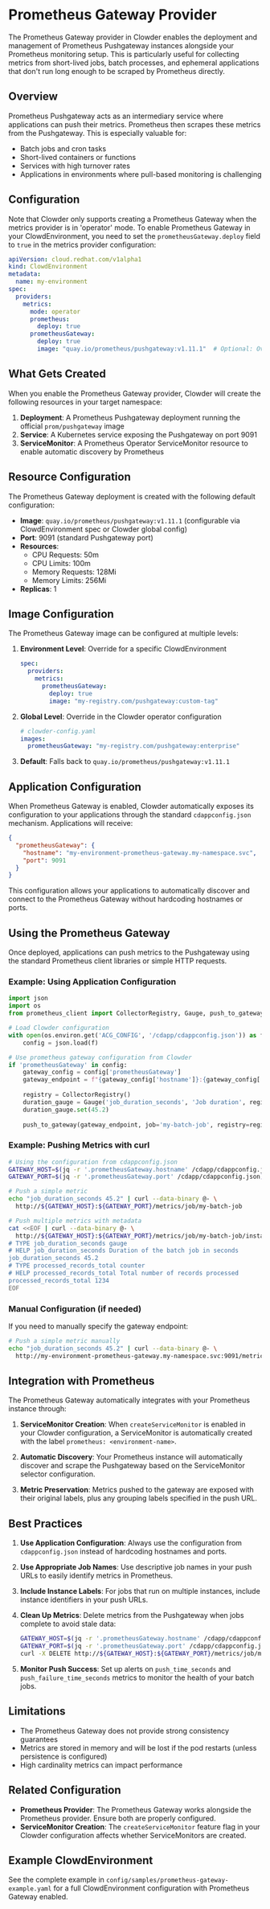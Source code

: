 # Prometheus Gateway Provider

The Prometheus Gateway provider in Clowder enables the deployment and management of Prometheus Pushgateway instances alongside your Prometheus monitoring setup. This is particularly useful for collecting metrics from short-lived jobs, batch processes, and ephemeral applications that don't run long enough to be scraped by Prometheus directly.

## Overview

Prometheus Pushgateway acts as an intermediary service where applications can push their metrics. Prometheus then scrapes these metrics from the Pushgateway. This is especially valuable for:

- Batch jobs and cron tasks
- Short-lived containers or functions
- Services with high turnover rates
- Applications in environments where pull-based monitoring is challenging

## Configuration

Note that Clowder only supports creating a Prometheus Gateway when the metrics provider is in 'operator' mode. To enable Prometheus Gateway in your ClowdEnvironment, you need to set the `prometheusGateway.deploy` field to `true` in the metrics provider configuration:

```yaml
apiVersion: cloud.redhat.com/v1alpha1
kind: ClowdEnvironment
metadata:
  name: my-environment
spec:
  providers:
    metrics:
      mode: operator
      prometheus:
        deploy: true
      prometheusGateway:
        deploy: true
        image: "quay.io/prometheus/pushgateway:v1.11.1"  # Optional: Override default image
```

## What Gets Created

When you enable the Prometheus Gateway provider, Clowder will create the following resources in your target namespace:

1. **Deployment**: A Prometheus Pushgateway deployment running the official `prom/pushgateway` image
2. **Service**: A Kubernetes service exposing the Pushgateway on port 9091
3. **ServiceMonitor**: A Prometheus Operator ServiceMonitor resource to enable automatic discovery by Prometheus

## Resource Configuration

The Prometheus Gateway deployment is created with the following default configuration:

- **Image**: `quay.io/prometheus/pushgateway:v1.11.1` (configurable via ClowdEnvironment spec or Clowder global config)
- **Port**: 9091 (standard Pushgateway port)
- **Resources**:
  - CPU Requests: 50m
  - CPU Limits: 100m
  - Memory Requests: 128Mi
  - Memory Limits: 256Mi
- **Replicas**: 1

## Image Configuration

The Prometheus Gateway image can be configured at multiple levels:

1. **Environment Level**: Override for a specific ClowdEnvironment
   ```yaml
   spec:
     providers:
       metrics:
         prometheusGateway:
           deploy: true
           image: "my-registry.com/pushgateway:custom-tag"
   ```

2. **Global Level**: Override in the Clowder operator configuration
   ```yaml
   # clowder-config.yaml
   images:
     prometheusGateway: "my-registry.com/pushgateway:enterprise"
   ```

3. **Default**: Falls back to `quay.io/prometheus/pushgateway:v1.11.1`

## Application Configuration

When Prometheus Gateway is enabled, Clowder automatically exposes its configuration to your applications through the standard `cdappconfig.json` mechanism. Applications will receive:

```json
{
  "prometheusGateway": {
    "hostname": "my-environment-prometheus-gateway.my-namespace.svc",
    "port": 9091
  }
}
```

This configuration allows your applications to automatically discover and connect to the Prometheus Gateway without hardcoding hostnames or ports.

## Using the Prometheus Gateway

Once deployed, applications can push metrics to the Pushgateway using the standard Prometheus client libraries or simple HTTP requests.

### Example: Using Application Configuration

```python
import json
import os
from prometheus_client import CollectorRegistry, Gauge, push_to_gateway

# Load Clowder configuration
with open(os.environ.get('ACG_CONFIG', '/cdapp/cdappconfig.json')) as f:
    config = json.load(f)

# Use prometheus gateway configuration from Clowder
if 'prometheusGateway' in config:
    gateway_config = config['prometheusGateway']
    gateway_endpoint = f"{gateway_config['hostname']}:{gateway_config['port']}"
    
    registry = CollectorRegistry()
    duration_gauge = Gauge('job_duration_seconds', 'Job duration', registry=registry)
    duration_gauge.set(45.2)
    
    push_to_gateway(gateway_endpoint, job='my-batch-job', registry=registry)
```

### Example: Pushing Metrics with curl

```bash
# Using the configuration from cdappconfig.json
GATEWAY_HOST=$(jq -r '.prometheusGateway.hostname' /cdapp/cdappconfig.json)
GATEWAY_PORT=$(jq -r '.prometheusGateway.port' /cdapp/cdappconfig.json)

# Push a simple metric
echo "job_duration_seconds 45.2" | curl --data-binary @- \
  http://${GATEWAY_HOST}:${GATEWAY_PORT}/metrics/job/my-batch-job

# Push multiple metrics with metadata
cat <<EOF | curl --data-binary @- \
  http://${GATEWAY_HOST}:${GATEWAY_PORT}/metrics/job/my-batch-job/instance/worker-1
# TYPE job_duration_seconds gauge
# HELP job_duration_seconds Duration of the batch job in seconds
job_duration_seconds 45.2
# TYPE processed_records_total counter
# HELP processed_records_total Total number of records processed
processed_records_total 1234
EOF
```

### Manual Configuration (if needed)

If you need to manually specify the gateway endpoint:

```bash
# Push a simple metric manually
echo "job_duration_seconds 45.2" | curl --data-binary @- \
  http://my-environment-prometheus-gateway.my-namespace.svc:9091/metrics/job/my-batch-job
```

## Integration with Prometheus

The Prometheus Gateway automatically integrates with your Prometheus instance through:

1. **ServiceMonitor Creation**: When `createServiceMonitor` is enabled in your Clowder configuration, a ServiceMonitor is automatically created with the label `prometheus: <environment-name>`.

2. **Automatic Discovery**: Your Prometheus instance will automatically discover and scrape the Pushgateway based on the ServiceMonitor selector configuration.

3. **Metric Preservation**: Metrics pushed to the gateway are exposed with their original labels, plus any grouping labels specified in the push URL.

## Best Practices

1. **Use Application Configuration**: Always use the configuration from `cdappconfig.json` instead of hardcoding hostnames and ports.

2. **Use Appropriate Job Names**: Use descriptive job names in your push URLs to easily identify metrics in Prometheus.

3. **Include Instance Labels**: For jobs that run on multiple instances, include instance identifiers in your push URLs.

4. **Clean Up Metrics**: Delete metrics from the Pushgateway when jobs complete to avoid stale data:
   ```bash
   GATEWAY_HOST=$(jq -r '.prometheusGateway.hostname' /cdapp/cdappconfig.json)
   GATEWAY_PORT=$(jq -r '.prometheusGateway.port' /cdapp/cdappconfig.json)
   curl -X DELETE http://${GATEWAY_HOST}:${GATEWAY_PORT}/metrics/job/my-batch-job/instance/worker-1
   ```

5. **Monitor Push Success**: Set up alerts on `push_time_seconds` and `push_failure_time_seconds` metrics to monitor the health of your batch jobs.

## Limitations

- The Prometheus Gateway does not provide strong consistency guarantees
- Metrics are stored in memory and will be lost if the pod restarts (unless persistence is configured)
- High cardinality metrics can impact performance

## Related Configuration

- **Prometheus Provider**: The Prometheus Gateway works alongside the Prometheus provider. Ensure both are properly configured.
- **ServiceMonitor Creation**: The `createServiceMonitor` feature flag in your Clowder configuration affects whether ServiceMonitors are created.

## Example ClowdEnvironment

See the complete example in `config/samples/prometheus-gateway-example.yaml` for a full ClowdEnvironment configuration with Prometheus Gateway enabled. 
